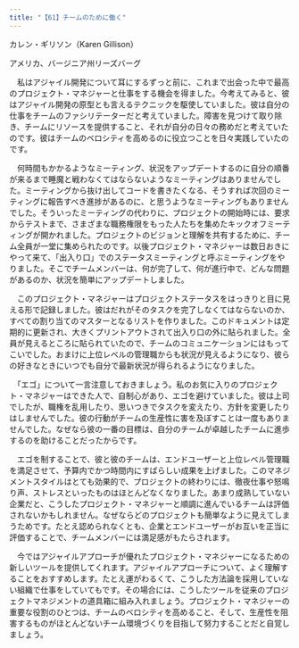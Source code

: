 ```yaml
---
title: "【61】チームのために働く"
---
```



カレン・ギリソン（Karen Gillison）



アメリカ、バージニア州リーズバーグ


　私はアジャイル開発について耳にするずっと前に、これまで出会った中で最高のプロジェクト・マネジャーと仕事をする機会を得ました。今考えてみると、彼はアジャイル開発の原型とも言えるテクニックを駆使していました。彼は自分の仕事をチームのファシリテーターだと考えていました。障害を見つけて取り除き、チームにリソースを提供すること、それが自分の日々の務めだと考えていたのです。彼はチームのベロシティを高めるのに役立つことを日々実践していたのです。

　何時間もかかるようなミーティング、状況をアップデートするのに自分の順番が来るまで睡魔と戦わなくてはならないようなミーティングはありませんでした。ミーティングから抜け出してコードを書きたくなる、そうすれば次回のミーティングに報告すべき進捗があるのに、と思うようなミーティングもありませんでした。そういったミーティングの代わりに、プロジェクトの開始時には、要求からテストまで、さまざまな職務権限をもった人たちを集めたキックオフミーティングが開かれました。プロジェクトのビジョンと理解を共有するために、チーム全員が一堂に集められたのです。以後プロジェクト・マネジャーは数日おきにやって来て、「出入り口」でのステータスミーティングと呼ぶミーティングをやりました。そこでチームメンバーは、何が完了して、何が進行中で、どんな問題があるのか、状況を簡単にアップデートしました。

　このプロジェクト・マネジャーはプロジェクトステータスをはっきりと目に見える形で記録しました。彼はだれがそのタスクを完了しなくてはならないのか、すべての割り当てのマスターとなるリストを作りました。このドキュメントは定期的に更新され、大きくプリントアウトされて出入り口の外に貼られました。全員が見えるところに貼られていたので、チームのコミュニケーションにはもってこいでした。おまけに上位レベルの管理職からも状況が見えるようになり、彼らの好きなときにいつでも自分で最新状況が得られるようになりました。

　「エゴ」について一言注意しておきましょう。私のお気に入りのプロジェクト・マネジャーはできた人で、自制心があり、エゴを避けていました。彼は上司でしたが、職権を乱用したり、思いつきでタスクを変えたり、方針を変更したりはしませんでした。彼の行動がチームの生産性に害を及ぼすことは一度もありませんでした。なぜなら彼の一番の目標は、自分のチームが卓越したチームに進歩するのを助けることだったからです。

　エゴを制することで、彼と彼のチームは、エンドユーザーと上位レベル管理職を満足させて、予算内でかつ時間内にすばらしい成果を上げました。このマネジメントスタイルはとても効果的で、プロジェクトの終わりには、徹夜仕事や怒鳴り声、ストレスといったものはほとんどなくなりました。あまり成熟していない企業だと、こうしたプロジェクト・マネジャーと順調に進んでいるチームは評価されないかもしれません。なぜならどのプロジェクトも簡単なように見えてしまうためです。たとえ認められなくとも、企業とエンドユーザーがお互いを正当に評価することで、チームメンバーには満足感がもたらされます。

　今ではアジャイルアプローチが優れたプロジェクト・マネジャーになるための新しいツールを提供してくれます。アジャイルアプローチについて、よく理解することをおすすめします。たとえ運がわるくて、こうした方法論を採用していない組織で仕事をしていてもです。その場合には、こうしたツールを従来のプロジェクトマネジメントの道具箱に組み入れましょう。プロジェクト・マネジャーの重要な役割のひとつは、チームのベロシティを高めること、そして、生産性を阻害するものがほとんどないチーム環境づくりを目指して努力することだと自覚しましょう。
